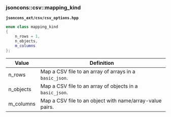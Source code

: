 ### jsoncons::csv::mapping_kind

__`jsoncons_ext/csv/csv_options.hpp`__

```c++
enum class mapping_kind
{
    n_rows = 1, 
    n_objects, 
    m_columns
};
```

Value      |Definition
-----------|-----------
n_rows    | Map a CSV file to an array of arrays in a `basic_json`.
n_objects | Map a CSV file to an array of objects in a `basic_json`.
m_columns | Map a CSV file to an object with name/array-value pairs. 


